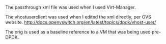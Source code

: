 The passthrough xml file was used when I used Virt-Manager.

The vhostuserclient was used when I edited the xml directly, per OVS website.
http://docs.openvswitch.org/en/latest/topics/dpdk/vhost-user/

The orig is used as a baseline reference to a VM that was being used pre-DPDK.
